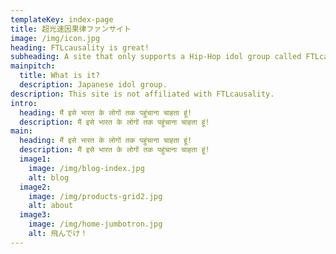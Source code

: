 ```yaml
---
templateKey: index-page
title: 超光速因果律ファンサイト
image: /img/icon.jpg
heading: FTLcausality is great!
subheading: A site that only supports a Hip-Hop idol group called FTLcausality.
mainpitch:
  title: What is it?
  description: Japanese idol group.
description: This site is not affiliated with FTLcausality.
intro:
  heading: मैं इसे भारत के लोगों तक पहुंचाना चाहता हूं!
  description: मैं इसे भारत के लोगों तक पहुंचाना चाहता हूं!
main:
  heading: मैं इसे भारत के लोगों तक पहुंचाना चाहता हूं!
  description: मैं इसे भारत के लोगों तक पहुंचाना चाहता हूं!
  image1:
    image: /img/blog-index.jpg
    alt: blog
  image2:
    image: /img/products-grid2.jpg
    alt: about
  image3:
    image: /img/home-jumbotron.jpg
    alt: 飛んでけ！
---
```

